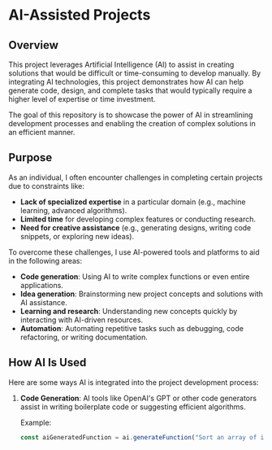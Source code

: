 # AI-Assisted Projects

## Overview

This project leverages Artificial Intelligence (AI) to assist in creating solutions that would be difficult or time-consuming to develop manually. By integrating AI technologies, this project demonstrates how AI can help generate code, design, and complete tasks that would typically require a higher level of expertise or time investment.

The goal of this repository is to showcase the power of AI in streamlining development processes and enabling the creation of complex solutions in an efficient manner.

## Purpose

As an individual, I often encounter challenges in completing certain projects due to constraints like:

- **Lack of specialized expertise** in a particular domain (e.g., machine learning, advanced algorithms).
- **Limited time** for developing complex features or conducting research.
- **Need for creative assistance** (e.g., generating designs, writing code snippets, or exploring new ideas).

To overcome these challenges, I use AI-powered tools and platforms to aid in the following areas:

- **Code generation**: Using AI to write complex functions or even entire applications.
- **Idea generation**: Brainstorming new project concepts and solutions with AI assistance.
- **Learning and research**: Understanding new concepts quickly by interacting with AI-driven resources.
- **Automation**: Automating repetitive tasks such as debugging, code refactoring, or writing documentation.

## How AI Is Used

Here are some ways AI is integrated into the project development process:

1. **Code Generation**: AI tools like OpenAI's GPT or other code generators assist in writing boilerplate code or suggesting efficient algorithms.
   
   Example:
   ```javascript
   const aiGeneratedFunction = ai.generateFunction("Sort an array of integers in ascending order");

